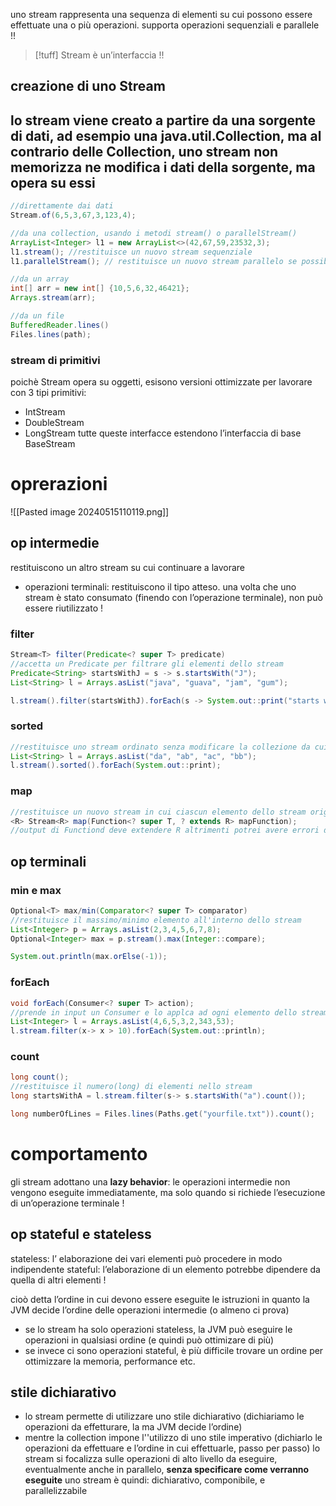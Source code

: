 uno stream rappresenta una sequenza di elementi su cui possono essere effettuate una o più operazioni.
supporta operazioni sequenziali e parallele !!

>[!tuff] Stream è un’interfaccia !!

## creazione di uno Stream
lo stream viene creato a partire da una sorgente di dati, ad esempio una java.util.Collection, ma al contrario delle Collection, uno stream non memorizza ne modifica i dati della sorgente, ma opera su essi
- 
```java
//direttamente dai dati
Stream.of(6,5,3,67,3,123,4);

//da una collection, usando i metodi stream() o parallelStream()
ArrayList<Integer> l1 = new ArrayList<>(42,67,59,23532,3);
l1.stream(); //restituisce un nuovo stream sequenziale
l1.parallelStream(); // restituisce un nuovo stream parallelo se possibile (altrimenti restituisce uno stream sequenziale)

//da un array
int[] arr = new int[] {10,5,6,32,46421};
Arrays.stream(arr);

//da un file
BufferedReader.lines()
Files.lines(path);
```

### stream di primitivi
poichè Stream opera su oggetti, esisono versioni ottimizzate per lavorare con 3 tipi primitivi:
- IntStream
- DoubleStream
- LongStream
tutte queste interfacce estendono l’interfaccia di base BaseStream
# oprerazioni 
![[Pasted image 20240515110119.png]]
## op intermedie
restituiscono un altro stream su cui continuare a lavorare
- operazioni terminali: restituiscono il tipo atteso. 
una volta che uno stream è stato consumato (finendo con l’operazione terminale), non può essere riutilizzato !

### filter
```java
Stream<T> filter(Predicate<? super T> predicate)
//accetta un Predicate per filtrare gli elementi dello stream
Predicate<String> startsWithJ = s -> s.startsWith("J");
List<String> l = Arrays.asList("java", "guava", "jam", "gum");

l.stream().filter(startsWithJ).forEach(s -> System.out::print("starts with j: " + s));
```

### sorted
```java
//restituisce uno stream ordinato senza modificare la collezione da cui è stato creato lo stream
List<String> l = Arrays.asList("da", "ab", "ac", "bb");
l.stream().sorted().forEach(System.out::print);
```

### map
```java
//restituisce un nuovo stream in cui ciascun elemento dello stream originale è convertito in un altro oggetto attraverso la Function passata in input
<R> Stream<R> map(Function<? super T, ? extends R> mapFunction);
//output di Functiond deve extendere R altrimenti potrei avere errori di tipo! (per esempio se )
```

## op terminali

### min e max
```java
Optional<T> max/min(Comparator<? super T> comparator) 
//restituisce il massimo/minimo elemento all'interno dello stream
List<Integer> p = Arrays.asList(2,3,4,5,6,7,8);
Optional<Integer> max = p.stream().max(Integer::compare);

System.out.println(max.orElse(-1));
```

### forEach
```java
void forEach(Consumer<? super T> action);
//prende in input un Consumer e lo applca ad ogni elemento dello stream
List<Integer> l = Arrays.asList(4,6,5,3,2,343,53);
l.stream.filter(x-> x > 10).forEach(System.out::println);
```

### count
```java
long count();
//restituisce il numero(long) di elementi nello stream
long startsWithA = l.stream.filter(s-> s.startsWith("a").count());

long numberOfLines = Files.lines(Paths.get("yourfile.txt")).count();
```
# comportamento
gli stream adottano una **lazy behavior**: le operazioni intermedie non vengono eseguite immediatamente, ma solo quando si richiede l’esecuzione di un’operazione terminale !
## op stateful e stateless
stateless: l’ elaborazione dei vari elementi può procedere in modo indipendente
stateful: l’elaborazione di un elemento potrebbe dipendere da quella di altri elementi !

cioò detta l’ordine in cui devono essere eseguite le istruzioni in quanto la JVM decide l’ordine delle operazioni intermedie (o almeno ci prova)
- se lo stream ha solo operazioni stateless, la JVM può eseguire le operazioni in qualsiasi ordine (e quindi può ottimizare di più)
- se invece ci sono operazioni stateful, è più difficile trovare un ordine per ottimizzare la memoria, performance etc.

## stile dichiarativo
- lo stream permette di utilizzare uno stile dichiarativo (dichiariamo le operazioni da effetturare, la ma JVM decide l’ordine)
- mentre la collection impone l''utilizzo di uno stile imperativo (dichiarlo le operazioni da effettuare e l’ordine in cui effettuarle, passo per passo)
lo stream si focalizza sulle operazioni di alto livello da eseguire, eventualmente anche in parallelo, **senza specificare come verranno eseguite**
uno stream è quindi: dichiarativo, componibile, e parallelizzabile